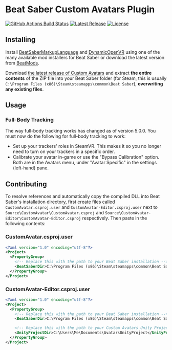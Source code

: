 # Beat Saber Custom Avatars Plugin
[![GitHub Actions Build Status](https://img.shields.io/github/workflow/status/nicoco007/BeatSaberCustomAvatars/build/develop?style=flat-square)](https://github.com/nicoco007/BeatSaberCustomAvatars/actions?query=workflow%3Abuild+branch%3Adevelop)
[![Latest Release](https://img.shields.io/github/v/release/nicoco007/BeatSaberCustomAvatars?style=flat-square)](https://github.com/nicoco007/BeatSaberCustomAvatars/releases/latest)
[![License](https://img.shields.io/github/license/nicoco007/BeatSaberCustomAvatars?style=flat-square)](https://github.com/nicoco007/BeatSaberCustomAvatars/blob/master/LICENSE)

## Installing
Install [BeatSaberMarkupLanguage](https://github.com/monkeymanboy/BeatSaberMarkupLanguage) and [DynamicOpenVR](https://github.com/nicoco007/DynamicOpenVR/releases) using one of the many available mod installers for Beat Saber or download the latest version from [BeatMods](https://beatmods.com/).

Download [the latest release of Custom Avatars](https://github.com/nicoco007/BeatSaberCustomAvatars/releases) and extract **the entire contents** of the ZIP file into your Beat Saber folder (for Steam, this is usually `C:\Program Files (x86)\Steam\steamapps\common\Beat Saber`), **overwriting any existing files**.

## Usage
### Full-Body Tracking
The way full-body tracking works has changed as of version 5.0.0. You must now do the following for full-body tracking to work:
- Set up your trackers' roles in SteamVR. This makes it so you no longer need to turn on your trackers in a specific order.
- Calibrate your avatar in-game or use the "Bypass Calibration" option. Both are in the Avatars menu, under "Avatar Specific" in the settings (left-hand) pane.

## Contributing
To resolve references and automatically copy the compiled DLL into Beat Saber's installation directory, first create files called `CustomAvatar.csproj.user` and `CustomAvatar-Editor.csproj.user` next to `Source\CustomAvatar\CustomAvatar.csproj` and `Source\CustomAvatar-Editor\CustomAvatar-Editor.csproj` respectively. Then paste in the following contents:

### CustomAvatar.csproj.user
```xml
<?xml version="1.0" encoding="utf-8"?>
<Project>
  <PropertyGroup>
    <!-- Replace this with the path to your Beat Saber installation -->
    <BeatSaberDir>C:\Program Files (x86)\Steam\steamapps\common\Beat Saber</BeatSaberDir>
  </PropertyGroup>
</Project>
```


### CustomAvatar-Editor.csproj.user
```xml
<?xml version="1.0" encoding="utf-8"?>
<Project>
  <PropertyGroup>
    <!-- Replace this with the path to your Beat Saber installation -->
    <BeatSaberDir>C:\Program Files (x86)\Steam\steamapps\common\Beat Saber</BeatSaberDir>

    <!-- Replace this with the path to your Custom Avatars Unity Project or leave it empty if you don't have one -->
    <UnityProjectDir>C:\Users\Me\Documents\AvatarsUnityProject</UnityProjectDir>
  </PropertyGroup>
</Project>
```
